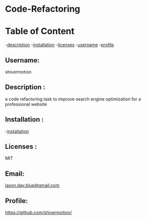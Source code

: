# Code-Refactoring

# Table of Content

-[description](#description) -[installation](#installation) -[licenses](#licenses) -[username](#username) -[profile](#profile)

## Username:

shivermotion

## Description :

a code refactoring task to improve search engine optimization for a professional website

## Installation :

-[installation](#installation)

## Licenses :

MIT

## Email:

jason.day.blue@gmail.com

## Profile:

https://github.com/shivermotion/
